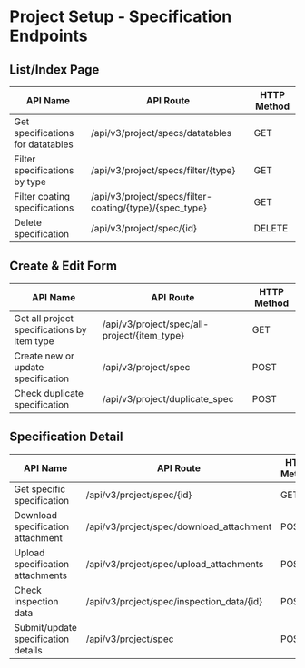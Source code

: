 # Project Setup - Specification Endpoints

## List/Index Page

| API Name | API Route | HTTP Method |
|----------|-----------|-------------|
| Get specifications for datatables | /api/v3/project/specs/datatables | GET |
| Filter specifications by type | /api/v3/project/specs/filter/{type} | GET |
| Filter coating specifications | /api/v3/project/specs/filter-coating/{type}/{spec_type} | GET |
| Delete specification | /api/v3/project/spec/{id} | DELETE |

## Create & Edit Form

| API Name | API Route | HTTP Method |
|----------|-----------|-------------|
| Get all project specifications by item type | /api/v3/project/spec/all-project/{item_type} | GET |
| Create new or update specification | /api/v3/project/spec | POST |
| Check duplicate specification | /api/v3/project/duplicate_spec | POST |

## Specification Detail

| API Name | API Route | HTTP Method |
|----------|-----------|-------------|
| Get specific specification | /api/v3/project/spec/{id} | GET |
| Download specification attachment | /api/v3/project/spec/download_attachment | POST |
| Upload specification attachments | /api/v3/project/spec/upload_attachments | POST |
| Check inspection data | /api/v3/project/spec/inspection_data/{id} | POST |
| Submit/update specification details | /api/v3/project/spec | POST |
